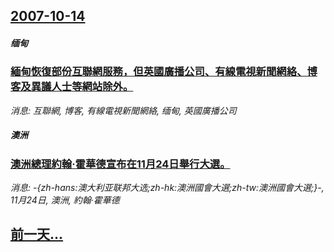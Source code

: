 ## [2007-10-14](/news/2007/10/14/index.md)

##### 缅甸
### [緬甸恢復部份互聯網服務，但英國廣播公司、有線電視新聞網絡、博客及異議人士等網站除外。](/news/2007/10/14/緬甸恢復部份互聯網服務-但英國廣播公司-有線電視新聞網絡-博客及異議人士等網站除外.md)
_消息: 互聯網, 博客, 有線電視新聞網絡, 缅甸, 英國廣播公司_

##### 澳洲
### [澳洲總理約翰·霍華德宣布在11月24日舉行大選。](/news/2007/10/14/澳洲總理約翰-霍華德宣布在11月24日舉行大選.md)
_消息: -{zh-hans:澳大利亚联邦大选;zh-hk:澳洲國會大選;zh-tw:澳洲國會大選;}-, 11月24日, 澳洲, 約翰·霍華德_

## [前一天...](/news/2007/10/13/index.md)

